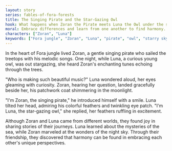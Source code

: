 ```yaml
---
layout: story
series: fables-of-fora-forests
title: The Singing Pirate and the Star-Gazing Owl
hook: What happens when Zoran the Pirate meets Luna the Owl under the starry sky of Fora jungle?
moral: Embrace differences and learn from one another to find harmony.
characters: ["Zoran", "Luna"]
keywords: ["Fora jungle", "Zoran", "Luna", "pirate", "owl", "starry sky", "differences", "harmony", "friendship", "curiosity"]
---
```


In the heart of Fora jungle lived Zoran, a gentle singing pirate who sailed the treetops with his melodic songs. One night, while Luna, a curious young owl, was out stargazing, she heard Zoran's enchanting tunes echoing through the trees.

"Who is making such beautiful music?" Luna wondered aloud, her eyes gleaming with curiosity. Zoran, hearing her question, landed gracefully beside her, his patchwork coat shimmering in the moonlight.

"I'm Zoran, the singing pirate," he introduced himself with a smile. Luna tilted her head, admiring his colorful feathers and twinkling eye patch. "I'm Luna, the star-gazing owl," she replied, her feathers ruffling in excitement.

Although Zoran and Luna came from different worlds, they found joy in sharing stories of their journeys. Luna learned about the mysteries of the sea, while Zoran marveled at the wonders of the night sky. Through their friendship, they discovered that harmony can be found in embracing each other's unique perspectives.
